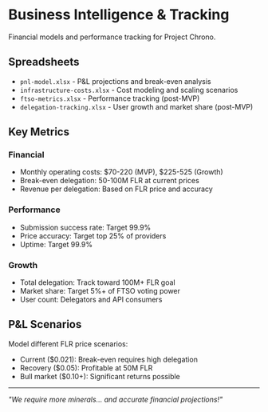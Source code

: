 # Business Intelligence & Tracking

Financial models and performance tracking for Project Chrono.

## Spreadsheets

- `pnl-model.xlsx` - P&L projections and break-even analysis
- `infrastructure-costs.xlsx` - Cost modeling and scaling scenarios
- `ftso-metrics.xlsx` - Performance tracking (post-MVP)
- `delegation-tracking.xlsx` - User growth and market share (post-MVP)

## Key Metrics

### Financial

- Monthly operating costs: $70-220 (MVP), $225-525 (Growth)
- Break-even delegation: 50-100M FLR at current prices
- Revenue per delegation: Based on FLR price and accuracy

### Performance

- Submission success rate: Target 99.9%
- Price accuracy: Target top 25% of providers
- Uptime: Target 99.9%

### Growth

- Total delegation: Track toward 100M+ FLR goal
- Market share: Target 5%+ of FTSO voting power
- User count: Delegators and API consumers

## P&L Scenarios

Model different FLR price scenarios:

- Current ($0.021): Break-even requires high delegation
- Recovery ($0.05): Profitable at 50M FLR
- Bull market ($0.10+): Significant returns possible

---

_"We require more minerals... and accurate financial projections!"_
